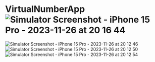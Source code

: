 # VirtualNumberApp![Simulator Screenshot - iPhone 15 Pro - 2023-11-26 at 20 16 44](https://github.com/basoglufurkan/VirtualNumberApp/assets/45877677/ff98af4f-88c3-4838-8419-48e802b901bd)
![Simulator Screenshot - iPhone 15 Pro - 2023-11-26 at 20 12 46](https://github.com/basoglufurkan/VirtualNumberApp/assets/45877677/2e20c6b5-77f0-4d71-bcb5-37086b5281ed)
![Simulator Screenshot - iPhone 15 Pro - 2023-11-26 at 20 12 50](https://github.com/basoglufurkan/VirtualNumberApp/assets/45877677/fbeda145-18fd-4d6d-98a6-5ecc81128174)
![Simulator Screenshot - iPhone 15 Pro - 2023-11-26 at 20 12 54](https://github.com/basoglufurkan/VirtualNumberApp/assets/45877677/4ee91c66-1209-49c8-9afa-fdd2908ba5d0)
